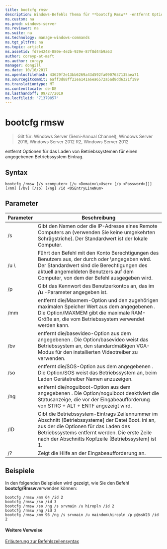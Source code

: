 ```yaml
---
title: bootcfg rmsw
description: Windows-Befehls Thema für **bootcfg Rmsw** -entfernt Optionen für das Laden von Betriebssystemen für einen angegebenen Betriebssystem Eintrag.
ms.custom: na
ms.prod: windows-server
ms.reviewer: na
ms.suite: na
ms.technology: manage-windows-commands
ms.tgt_pltfrm: na
ms.topic: article
ms.assetid: fd7e4248-880e-4e2b-929e-87f8d44b9a63
author: coreyp-at-msft
ms.author: coreyp
manager: dongill
ms.date: 10/16/2017
ms.openlocfilehash: 43629f2e13bb6269a43d592fa0907637135aea71
ms.sourcegitcommit: 6aff3d88ff22ea141a6ea6572a5ad8dd6321f199
ms.translationtype: MT
ms.contentlocale: de-DE
ms.lasthandoff: 09/27/2019
ms.locfileid: "71379857"
---
```

# <a name="bootcfg-rmsw"></a>bootcfg rmsw

>Gilt für: Windows Server (Semi-Annual Channel), Windows Server 2016, Windows Server 2012 R2, Windows Server 2012

entfernt Optionen für das Laden von Betriebssystemen für einen angegebenen Betriebssystem Eintrag.

## <a name="syntax"></a>Syntax
```
bootcfg /rmsw [/s <computer> [/u <Domain>\<User> [/p <Password>]]] [/mm] [/bv] [/so] [/ng] /id <OSEntryLineNum>
```
## <a name="parameters"></a>Parameter

|      Parameter       |                                                                                                      Beschreibung                                                                                                       |
|----------------------|------------------------------------------------------------------------------------------------------------------------------------------------------------------------------------------------------------------------|
|    /s <computer>     |                                                   Gibt den Namen oder die IP-Adresse eines Remote Computers an (verwenden Sie keine umgekehrten Schrägstriche). Der Standardwert ist der lokale Computer.                                                   |
| /u <Domain>\\<User>  |          Führt den Befehl mit den Konto Berechtigungen des Benutzers aus, der durch <User> oder <Domain>\\<User>angegeben wird. Der Standardwert sind die Berechtigungen des aktuell angemeldeten Benutzers auf dem Computer, von dem der Befehl ausgegeben wird.          |
|    /p <Password>     |                                                                 Gibt das Kennwort des Benutzerkontos an, das im **/u** -Parameter angegeben ist.                                                                  |
|         /mm          |           entfernt die/Maxmem-Option und den zugehörigen maximalen Speicher Wert aus dem angegebenen <OSEntryLineNum>. Die Option/MAXMEM gibt die maximale RAM-Größe an, die vom Betriebssystem verwendet werden kann.            |
|         /bv          |                     entfernt die/basevideo-Option aus dem angegebenen <OSEntryLineNum>. Die Option/basevideo weist das Betriebssystem an, den standardmäßigen VGA-Modus für den installierten Videotreiber zu verwenden.                     |
|         /so          |                         entfernt die/SOS-Option aus dem angegebenen <OSEntryLineNum>. Die Option/SOS weist das Betriebssystem an, beim Laden Gerätetreiber Namen anzuzeigen.                          |
|         /ng          |                         entfernt die/noguiboot-Option aus dem angegebenen <OSEntryLineNum>. Die Option/noguiboot deaktiviert die Statusanzeige, die vor der Eingabeaufforderung von STRG + ALT + ENTF angezeigt wird.                          |
| /ID <OSEntryLineNum> | Gibt die Betriebssystem-Eintrags Zeilennummer im Abschnitt [Betriebssysteme] der Datei Boot. ini an, aus der die Optionen für das Laden des Betriebssystems entfernt werden. Die erste Zeile nach der Abschnitts Kopfzeile [Betriebssystem] ist 1. |
|          /?          |                                                                                          Zeigt die Hilfe an der Eingabeaufforderung an.                                                                                          |

## <a name="BKMK_examples"></a>Beispiele
In den folgenden Beispielen wird gezeigt, wie Sie den Befehl **bootcfg/Rmsw**verwenden können:
```
bootcfg /rmsw /mm 64 /id 2 
bootcfg /rmsw /so /id 3 
bootcfg /rmsw /so /ng /s srvmain /u hiropln /id 2 
bootcfg /rmsw /ng /id 2 
bootcfg /rmsw /mm 96 /ng /s srvmain /u maindom\hiropln /p p@ssW23 /id 2       
```
#### <a name="additional-references"></a>Weitere Verweise
[Erläuterung zur Befehlszeilensyntax](command-line-syntax-key.md)
